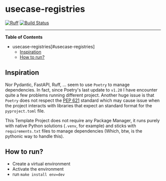 # usecase-registries

[![Ruff](https://img.shields.io/endpoint?url=https://raw.githubusercontent.com/charliermarsh/ruff/main/assets/badge/v1.json)](https://github.com/charliermarsh/ruff)
[![Build Status](https://github.com/Tomperez98/usecase-registries/workflows/test/badge.svg?branch=main&event=push)](https://github.com/Tomperez98/usecase-registries/actions?query=workflow%3Atest)

-----

**Table of Contents**

- usecase-registries[#usecase-registries]
  - [Inspiration](#inspiration)
  - [How to run?](#how-to-run)

## Inspiration
Nor Pydantic, FastAPI, Ruff, ... seem to use `Poetry` to manage dependencies. In fact, since Poetry's last update to `v1.20` I have encounter quite a few problems running different project. Another huge issue is that `Poetry` does not respect the [PEP 621](https://peps.python.org/pep-0621/) standard which may cause issue when the project interacts with libraries that expect an standard format for the `pyproject.toml` file.

This Template Project does not require any Package Manager, it runs purely with native Python solutions (`.venv`, for example) and sticks with `requirements.txt` files to manage dependencies (Which, btw, is the pythonic way to handle this).

## How to run?
- Create a virtual environment
- Activate the environment
- run `make install env=dev`
